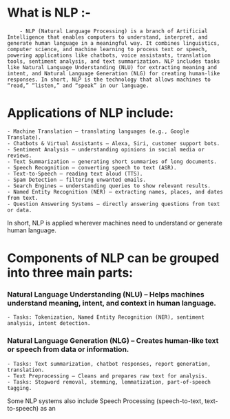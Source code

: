 # What is NLP :-
        - NLP (Natural Language Processing) is a branch of Artificial Intelligence that enables computers to understand, interpret, and generate human language in a meaningful way. It combines linguistics, computer science, and machine learning to process text or speech, powering applications like chatbots, voice assistants, translation tools, sentiment analysis, and text summarization. NLP includes tasks like Natural Language Understanding (NLU) for extracting meaning and intent, and Natural Language Generation (NLG) for creating human-like responses. In short, NLP is the technology that allows machines to “read,” “listen,” and “speak” in our language.
# Applications of NLP include:  
    - Machine Translation – translating languages (e.g., Google Translate).
    - Chatbots & Virtual Assistants – Alexa, Siri, customer support bots.
    - Sentiment Analysis – understanding opinions in social media or reviews.
    - Text Summarization – generating short summaries of long documents.
    - Speech Recognition – converting speech to text (ASR).
    - Text-to-Speech – reading text aloud (TTS).
    - Spam Detection – filtering unwanted emails.
    - Search Engines – understanding queries to show relevant results.
    - Named Entity Recognition (NER) – extracting names, places, and dates from text.
    - Question Answering Systems – directly answering questions from text or data.
In short, NLP is applied wherever machines need to understand or generate human language.
# Components of NLP can be grouped into three main parts:
### Natural Language Understanding (NLU) – Helps machines understand meaning, intent, and context in human language.
    - Tasks: Tokenization, Named Entity Recognition (NER), sentiment analysis, intent detection.
### Natural Language Generation (NLG) – Creates human-like text or speech from data or information.
    - Tasks: Text summarization, chatbot responses, report generation, translation.
    - Text Preprocessing – Cleans and prepares raw text for analysis.
    - Tasks: Stopword removal, stemming, lemmatization, part-of-speech tagging.
Some NLP systems also include Speech Processing (speech-to-text, text-to-speech) as an
